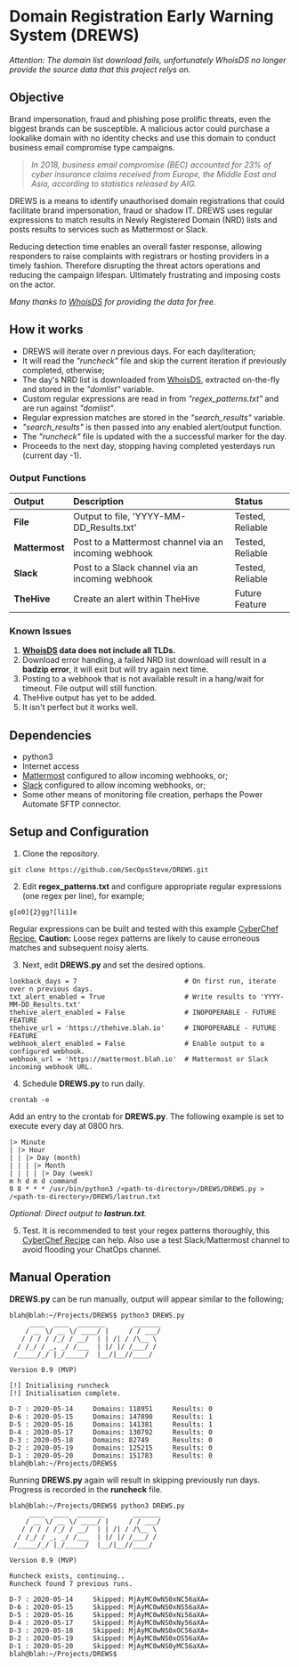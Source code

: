 # Domain Registration Early Warning System (DREWS)

*Attention: The domain list download fails, unfortunately WhoisDS no longer provide the source data that this project relys on.*

## Objective
Brand impersonation, fraud and phishing pose prolific threats, even the biggest brands can be susceptible. A malicious actor could purchase a lookalike domain with no identity checks and use this domain to conduct business email compromise type campaigns.

> *In 2018, business email compromise (BEC) accounted for 23% of cyber insurance claims received from Europe, the Middle East and Asia, according to statistics released by AIG.*

DREWS is a means to identify unauthorised domain registrations that could facilitate brand impersonation, fraud or shadow IT. DREWS uses regular expressions to match results in Newly Registered Domain (NRD) lists and posts results to services such as Mattermost or Slack.

Reducing detection time enables an overall faster response, allowing responders to raise complaints with registrars or hosting providers in a timely fashion. Therefore disrupting the threat actors operations and reducing the campaign lifespan. Ultimately frustrating and imposing costs on the actor.

*Many thanks to <a href="https://whoisds.com/newly-registered-domains" target="_blank">WhoisDS</a> for providing the data for free.*

## How it works

* DREWS will iterate over *n* previous days. For each day/iteration;
* It will read the *"runcheck"* file and skip the current iteration if previously completed, otherwise;
* The day's NRD list is downloaded from <a href="https://whoisds.com/newly-registered-domains" target="_blank">WhoisDS</a>, extracted on-the-fly and stored in the *"domlist"* variable.
* Custom regular expressions are read in from *"regex_patterns.txt"* and are run against *"domlist"*.
* Regular expression matches are stored in the *"search_results"* variable.
* *"search_results"* is then passed into any enabled alert/output function.
* The *"runcheck"* file is updated with the a successful marker for the day.
* Proceeds to the next day, stopping having completed yesterdays run (current day -1).

### Output Functions

|Output			|Description											|Status|
|:---			|:---													|:---|
|__File__		|Output to file, 'YYYY-MM-DD_Results.txt'				|Tested, Reliable|
|__Mattermost__	|Post to a Mattermost channel via an incoming webhook 	|Tested, Reliable|
|__Slack__		|Post to a Slack channel via an incoming webhook		|Tested, Reliable|
|__TheHive__	|Create an alert within TheHive							|Future Feature|

### Known Issues

1. __<a href="https://whoisds.com/newly-registered-domains" target="_blank">WhoisDS</a> data does not include all TLDs.__
1. Download error handling, a failed NRD list download will result in a __badzip error__, it will exit but will try again next time.
1. Posting to a webhook that is not available result in a hang/wait for timeout. File output will still function. 
1. TheHive output has yet to be added.
1. It isn't perfect but it works well.

## Dependencies
* python3
* Internet access
* <a href="https://mattermost.com/" target="_blank">Mattermost</a> configured to allow incoming webhooks, or;
* <a href="https://slack.com/" target="_blank">Slack</a> configured to allow incoming webhooks, or;
* Some other means of monitoring file creation, perhaps the Power Automate SFTP connector.

## Setup and Configuration

1. Clone the repository.
```
git clone https://github.com/SecOpsSteve/DREWS.git
```
2. Edit __regex_patterns.txt__ and configure appropriate regular expressions (one regex per line), for example;
```
g[o0]{2}gg?[li1]e
```
Regular expressions can be built and tested with this example <a href="https://gchq.github.io/CyberChef/#recipe=Regular_expression%28'User%20defined','g%5Bo0%5D%7B2%7Dgg?%5Bli1%5De',true,true,false,false,false,false,'Highlight%20matches'%29&input=ZXhhbXBsZWcwMGdsZS5jb20KZXhhbXBsZWZha2Vnb29nbGVkb21haW4uY29tCg" target="_blank">CyberChef Recipe.</a> __Caution:__ Loose regex patterns are likely to cause erroneous matches and subsequent noisy alerts.

3. Next, edit __DREWS.py__ and set the desired options.
```
lookback_days = 7                           # On first run, iterate over n previous days.
txt_alert_enabled = True                    # Write results to 'YYYY-MM-DD_Results.txt'
thehive_alert_enabled = False               # INOPOPERABLE - FUTURE FEATURE
thehive_url = 'https://thehive.blah.io'     # INOPOPERABLE - FUTURE FEATURE
webhook_alert_enabled = False               # Enable output to a configured webhook.
webhook_url = 'https://mattermost.blah.io'  # Mattermost or Slack incoming webhook URL.
```
4. Schedule __DREWS.py__ to run daily.
```
crontab -e
```
Add an entry to the crontab for __DREWS.py__. The following example is set to execute every day at 0800 hrs.
```
|> Minute
| |> Hour
| | |> Day (month)
| | | |> Month
| | | | |> Day (week)
m h d m d command
0 8 * * * /usr/bin/python3 /<path-to-directory>/DREWS/DREWS.py > /<path-to-directory>/DREWS/lastrun.txt
```
*Optional: Direct output to __lastrun.txt__.*

5. Test. It is recommended to test your regex patterns thoroughly, this <a href="https://gchq.github.io/CyberChef/#recipe=Regular_expression%28'User%20defined','g%5Bo0%5D%7B2%7Dgg?%5Bli1%5De',true,true,false,false,false,false,'Highlight%20matches'%29&input=ZXhhbXBsZWcwMGdsZS5jb20KZXhhbXBsZWZha2Vnb29nbGVkb21haW4uY29tCg" target="_blank">CyberChef Recipe</a> can help. Also use a test Slack/Mattermost channel to avoid flooding your ChatOps channel.

## Manual Operation
__DREWS.py__ can be run manually, output will appear similar to the following;
```
blah@blah:~/Projects/DREWS$ python3 DREWS.py
     ____  ____  _______       _______
    / __ \/ __ \/ ____/ |     / / ___/
   / / / / /_/ / __/  | | /| / /\__ \ 
  / /_/ / _, _/ /___  | |/ |/ /___/ / 
 /_____/_/ |_/_____/  |__/|__//____/  

Version 0.9 (MVP)

[!] Initialising runcheck
[!] Initialisation complete.

D-7 : 2020-05-14 	 Domains: 118951 	 Results: 0
D-6 : 2020-05-15 	 Domains: 147890 	 Results: 1
D-5 : 2020-05-16 	 Domains: 141381 	 Results: 1
D-4 : 2020-05-17 	 Domains: 130792 	 Results: 0
D-3 : 2020-05-18 	 Domains: 82749 	 Results: 0
D-2 : 2020-05-19 	 Domains: 125215 	 Results: 0
D-1 : 2020-05-20 	 Domains: 151783 	 Results: 0
blah@blah:~/Projects/DREWS$ 
```
Running __DREWS.py__ again will result in skipping previously run days. Progress is recorded in the __runcheck__ file.
```
blah@blah:~/Projects/DREWS$ python3 DREWS.py
     ____  ____  _______       _______
    / __ \/ __ \/ ____/ |     / / ___/
   / / / / /_/ / __/  | | /| / /\__ \ 
  / /_/ / _, _/ /___  | |/ |/ /___/ / 
 /_____/_/ |_/_____/  |__/|__//____/  

Version 0.9 (MVP)

Runcheck exists, continuing..
Runcheck found 7 previous runs.

D-7 : 2020-05-14 	 Skipped: MjAyMC0wNS0xNC56aXA=
D-6 : 2020-05-15 	 Skipped: MjAyMC0wNS0xNS56aXA=
D-5 : 2020-05-16 	 Skipped: MjAyMC0wNS0xNi56aXA=
D-4 : 2020-05-17 	 Skipped: MjAyMC0wNS0xNy56aXA=
D-3 : 2020-05-18 	 Skipped: MjAyMC0wNS0xOC56aXA=
D-2 : 2020-05-19 	 Skipped: MjAyMC0wNS0xOS56aXA=
D-1 : 2020-05-20 	 Skipped: MjAyMC0wNS0yMC56aXA=
blah@blah:~/Projects/DREWS$ 
```
